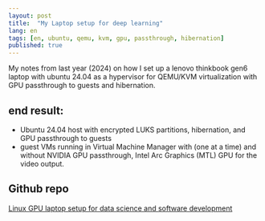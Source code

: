 ```yaml
---
layout: post
title:  "My Laptop setup for deep learning"
lang: en
tags: [en, ubuntu, qemu, kvm, gpu, passthrough, hibernation]
published: true
---
```


My notes from last year (2024) on how I set up a lenovo thinkbook gen6 laptop with ubuntu 24.04 as a hypervisor for QEMU/KVM virtualization with GPU passthrough to guests and hibernation.

## end result:

- Ubuntu 24.04 host with encrypted LUKS partitions, hibernation, and GPU passthrough to guests
- guest VMs running in Virtual Machine Manager with (one at a time) and without NVIDIA GPU passthrough, Intel Arc Graphics (MTL) GPU for the video output.


## Github repo

[Linux GPU laptop setup for data science and software development](https://github.com/placebeyondtheclouds/lenovo-laptop-with-ubuntu-and-libvirt)

